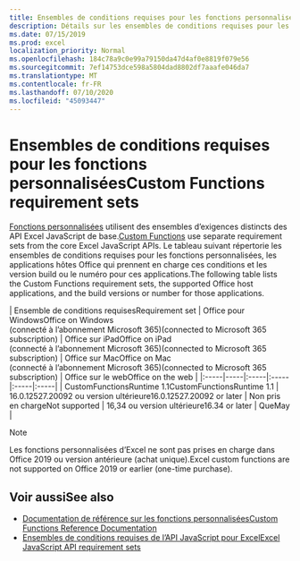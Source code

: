 ```yaml
---
title: Ensembles de conditions requises pour les fonctions personnalisées
description: Détails sur les ensembles de conditions requises pour les fonctions personnalisées pour l’API JavaScript pour Excel
ms.date: 07/15/2019
ms.prod: excel
localization_priority: Normal
ms.openlocfilehash: 184c78a9c0e99a79150da47d4af0e8819f079e56
ms.sourcegitcommit: 7ef14753dce598a5804dad8802df7aaafe046da7
ms.translationtype: MT
ms.contentlocale: fr-FR
ms.lasthandoff: 07/10/2020
ms.locfileid: "45093447"
---
```

# <a name="custom-functions-requirement-sets"></a><span data-ttu-id="1a9a2-103">Ensembles de conditions requises pour les fonctions personnalisées</span><span class="sxs-lookup"><span data-stu-id="1a9a2-103">Custom Functions requirement sets</span></span>

<span data-ttu-id="1a9a2-104">[Fonctions personnalisées](./custom-functions-overview.md) utilisent des ensembles d’exigences distincts des API Excel JavaScript de base.</span><span class="sxs-lookup"><span data-stu-id="1a9a2-104">[Custom Functions](./custom-functions-overview.md) use separate requirement sets from the core Excel JavaScript APIs.</span></span> <span data-ttu-id="1a9a2-105">Le tableau suivant répertorie les ensembles de conditions requises pour les fonctions personnalisées, les applications hôtes Office qui prennent en charge ces conditions et les version build ou le numéro pour ces applications.</span><span class="sxs-lookup"><span data-stu-id="1a9a2-105">The following table lists the Custom Functions requirement sets, the supported Office host applications, and the build versions or number for those applications.</span></span>

|  <span data-ttu-id="1a9a2-106">Ensemble de conditions requises</span><span class="sxs-lookup"><span data-stu-id="1a9a2-106">Requirement set</span></span>  |  <span data-ttu-id="1a9a2-107">Office pour Windows</span><span class="sxs-lookup"><span data-stu-id="1a9a2-107">Office on Windows</span></span><br><span data-ttu-id="1a9a2-108">(connecté à l’abonnement Microsoft 365)</span><span class="sxs-lookup"><span data-stu-id="1a9a2-108">(connected to Microsoft 365 subscription)</span></span>  |  <span data-ttu-id="1a9a2-109">Office sur iPad</span><span class="sxs-lookup"><span data-stu-id="1a9a2-109">Office on iPad</span></span><br><span data-ttu-id="1a9a2-110">(connecté à l’abonnement Microsoft 365)</span><span class="sxs-lookup"><span data-stu-id="1a9a2-110">(connected to Microsoft 365 subscription)</span></span>  |  <span data-ttu-id="1a9a2-111">Office sur Mac</span><span class="sxs-lookup"><span data-stu-id="1a9a2-111">Office on Mac</span></span><br><span data-ttu-id="1a9a2-112">(connecté à l’abonnement Microsoft 365)</span><span class="sxs-lookup"><span data-stu-id="1a9a2-112">(connected to Microsoft 365 subscription)</span></span>  | <span data-ttu-id="1a9a2-113">Office sur le web</span><span class="sxs-lookup"><span data-stu-id="1a9a2-113">Office on the web</span></span> |
|:-----|-----|:-----|:-----|:-----|:-----|
| <span data-ttu-id="1a9a2-114">CustomFunctionsRuntime 1.1</span><span class="sxs-lookup"><span data-stu-id="1a9a2-114">CustomFunctionsRuntime 1.1</span></span> | <span data-ttu-id="1a9a2-115">16.0.12527.20092 ou version ultérieure</span><span class="sxs-lookup"><span data-stu-id="1a9a2-115">16.0.12527.20092 or later</span></span> | <span data-ttu-id="1a9a2-116">Non pris en charge</span><span class="sxs-lookup"><span data-stu-id="1a9a2-116">Not supported</span></span> | <span data-ttu-id="1a9a2-117">16,34 ou version ultérieure</span><span class="sxs-lookup"><span data-stu-id="1a9a2-117">16.34 or later</span></span> | <span data-ttu-id="1a9a2-118">Que</span><span class="sxs-lookup"><span data-stu-id="1a9a2-118">May</span></span> |

> [!NOTE]
> <span data-ttu-id="1a9a2-119">Les fonctions personnalisées d’Excel ne sont pas prises en charge dans Office 2019 ou version antérieure (achat unique).</span><span class="sxs-lookup"><span data-stu-id="1a9a2-119">Excel custom functions are not supported on Office 2019 or earlier (one-time purchase).</span></span>

## <a name="see-also"></a><span data-ttu-id="1a9a2-120">Voir aussi</span><span class="sxs-lookup"><span data-stu-id="1a9a2-120">See also</span></span>

- [<span data-ttu-id="1a9a2-121">Documentation de référence sur les fonctions personnalisées</span><span class="sxs-lookup"><span data-stu-id="1a9a2-121">Custom Functions Reference Documentation</span></span>](/javascript/api/custom-functions-runtime)
- [<span data-ttu-id="1a9a2-122">Ensembles de conditions requises de l’API JavaScript pour Excel</span><span class="sxs-lookup"><span data-stu-id="1a9a2-122">Excel JavaScript API requirement sets</span></span>](../reference/requirement-sets/excel-api-requirement-sets.md)
